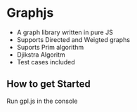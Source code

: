 # Graphjs
- A  graph library written in pure JS
- Supports Directed and Weigted graphs
- Suports Prim algorithm
- Djikstra Algoritm
- Test cases included
## How to get Started
Run gpl.js in the console
